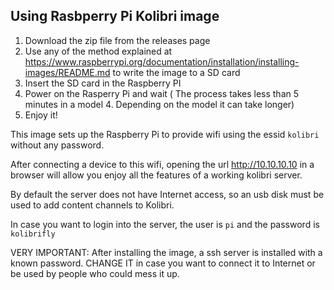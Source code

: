 ## Using Rasbperry Pi Kolibri image

1. Download the zip file from the releases page
2. Use any of the method explained at https://www.raspberrypi.org/documentation/installation/installing-images/README.md to write the image to a SD card
3. Insert the SD card in the Raspberry PI
4. Power on the Rasperry Pi and wait ( The process takes less than 5 minutes in a model 4. Depending on the model it can take longer)
5. Enjoy it!


This image sets up the Raspberry Pi to provide wifi using the essid `kolibri` without any password.

After connecting a device to this wifi, opening the url http://10.10.10.10 in a browser will allow you enjoy all the features of a working kolibri server. 

By default the server does not have Internet access, so an usb disk must be used to add content channels to Kolibri.

In case you want to login into the server, the user is `pi` and the password is `kolibrifly`

VERY IMPORTANT: After installing the image, a ssh server is installed with a known password. CHANGE IT in case you want to connect it to Internet or be used by people who could mess it up.

